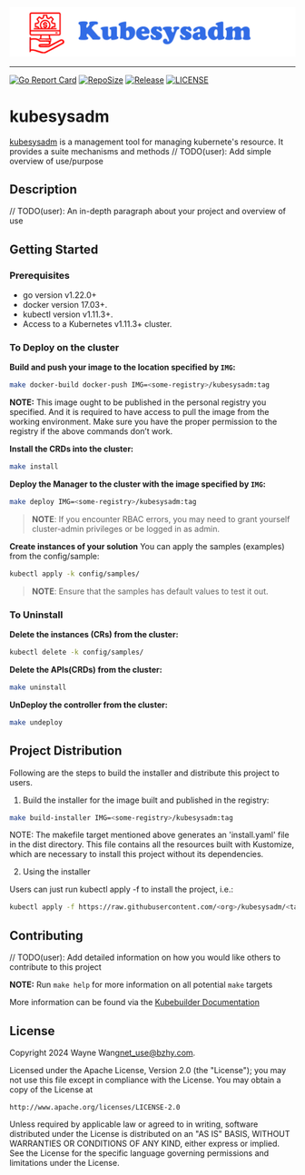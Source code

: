 <a href="https://www.sysadm.cn">
    <img src="https://raw.githubusercontent.com/kubesysadm/kubesysadm/main/docs/images/kubesysadm.png"/>
</a>

---
[![Go Report Card](https://goreportcard.com/badge/github.com/kubesysadm/kubesysadm)](https://goreportcard.com/report/github.com/kubesysadm/kubesysadm)
[![RepoSize](https://img.shields.io/github/repo-size/kubesysadm/kubesysadm.svg)](https://github.com/kubesysadm/kubesysadm)
[![Release](https://img.shields.io/github/release/kubesysadm/kubesysadm.svg)](https://github.com/kubesysadm/kubesysadm/releases)
[![LICENSE](https://img.shields.io/github/license/kubesysadm/kubesysadm.svg)](https://github.com/kubesysadm/kubesysadm/blob/main/LICENSE)

# kubesysadm
[kubesysadm](https://kubesysadm.sysadm.cn/) is a management tool for managing kubernete's resource. It provides a suite 
mechanisms and methods 
// TODO(user): Add simple overview of use/purpose

## Description
// TODO(user): An in-depth paragraph about your project and overview of use

## Getting Started

### Prerequisites
- go version v1.22.0+
- docker version 17.03+.
- kubectl version v1.11.3+.
- Access to a Kubernetes v1.11.3+ cluster.

### To Deploy on the cluster
**Build and push your image to the location specified by `IMG`:**

```sh
make docker-build docker-push IMG=<some-registry>/kubesysadm:tag
```

**NOTE:** This image ought to be published in the personal registry you specified.
And it is required to have access to pull the image from the working environment.
Make sure you have the proper permission to the registry if the above commands don’t work.

**Install the CRDs into the cluster:**

```sh
make install
```

**Deploy the Manager to the cluster with the image specified by `IMG`:**

```sh
make deploy IMG=<some-registry>/kubesysadm:tag
```

> **NOTE**: If you encounter RBAC errors, you may need to grant yourself cluster-admin
privileges or be logged in as admin.

**Create instances of your solution**
You can apply the samples (examples) from the config/sample:

```sh
kubectl apply -k config/samples/
```

>**NOTE**: Ensure that the samples has default values to test it out.

### To Uninstall
**Delete the instances (CRs) from the cluster:**

```sh
kubectl delete -k config/samples/
```

**Delete the APIs(CRDs) from the cluster:**

```sh
make uninstall
```

**UnDeploy the controller from the cluster:**

```sh
make undeploy
```

## Project Distribution

Following are the steps to build the installer and distribute this project to users.

1. Build the installer for the image built and published in the registry:

```sh
make build-installer IMG=<some-registry>/kubesysadm:tag
```

NOTE: The makefile target mentioned above generates an 'install.yaml'
file in the dist directory. This file contains all the resources built
with Kustomize, which are necessary to install this project without
its dependencies.

2. Using the installer

Users can just run kubectl apply -f <URL for YAML BUNDLE> to install the project, i.e.:

```sh
kubectl apply -f https://raw.githubusercontent.com/<org>/kubesysadm/<tag or branch>/dist/install.yaml
```

## Contributing
// TODO(user): Add detailed information on how you would like others to contribute to this project

**NOTE:** Run `make help` for more information on all potential `make` targets

More information can be found via the [Kubebuilder Documentation](https://book.kubebuilder.io/introduction.html)

## License

Copyright 2024 Wayne Wang<net_use@bzhy.com>.

Licensed under the Apache License, Version 2.0 (the "License");
you may not use this file except in compliance with the License.
You may obtain a copy of the License at

    http://www.apache.org/licenses/LICENSE-2.0

Unless required by applicable law or agreed to in writing, software
distributed under the License is distributed on an "AS IS" BASIS,
WITHOUT WARRANTIES OR CONDITIONS OF ANY KIND, either express or implied.
See the License for the specific language governing permissions and
limitations under the License.

